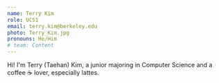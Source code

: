 ```yaml
---
name: Terry Kim
role: UCS1
email: terry.kim@berkeley.edu
photo: Terry_Kim.jpg
pronouns: He/Him
# team: Content
---
```


Hi! I'm Terry (Taehan) Kim, a junior majoring in Computer Science and a coffee ☕ lover, especially lattes.